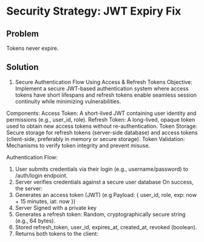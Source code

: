 # Security Strategy: JWT Expiry Fix

## Problem

Tokens never expire.

## Solution

1. Secure Authentication Flow Using Access & Refresh Tokens
   Objective: Implement a secure JWT-based authentication system where access tokens have short lifespans and refresh tokens enable seamless session continuity while minimizing vulnerabilities.

Components:
Access Token: A short-lived JWT containing user identity and permissions (e.g., user_id, role).
Refresh Token: A long-lived, opaque token used to obtain new access tokens without re-authentication.
Token Storage: Secure storage for refresh tokens (server-side database) and access tokens (client-side, preferably in memory or secure storage).
Token Validation: Mechanisms to verify token integrity and prevent misuse.

Authentication Flow:

1. User submits credentials via their login (e.g., username/password) to /auth/login endpoint.
2. Server verifies credentials against a secure user database
   On success, the server:
3. Generates an access token (JWT) (e.g Payload: { user_id, role, exp: now + 15 minutes, iat: now })
4. Server Signed with a private key
5. Generates a refresh token:
   Random, cryptographically secure string (e.g., 64 bytes).
6. Stored refresh_token, user_id, expires_at, created_at, revoked (boolean).
7. Returns both tokens to the client:
